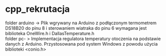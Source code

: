# cpp_rekrutacja

folder arduino -> Plik wgrywany na Arduino z podłączonym termometrem DS18B20 do pinu 8 i sterowaniem wiatraka do pinu 6 wymagana jest biblioteka OneWire.h i DallasTemperature.h <br/>
folder pc- > Implementacja regulatora temperatury otoczenia na podstawie danych z Arduino. Przystosowana pod system Windows z powodu użycia biblioteki <conio.h> <br/>
